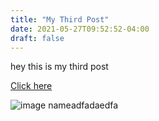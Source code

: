 ```yaml
---
title: "My Third Post"
date: 2021-05-27T09:52:52-04:00
draft: false
---
```



hey this is my third post 

[Click here](https://lazydevstories.com/)

![image nameadfadaedfa](/images/Aparna.png)
